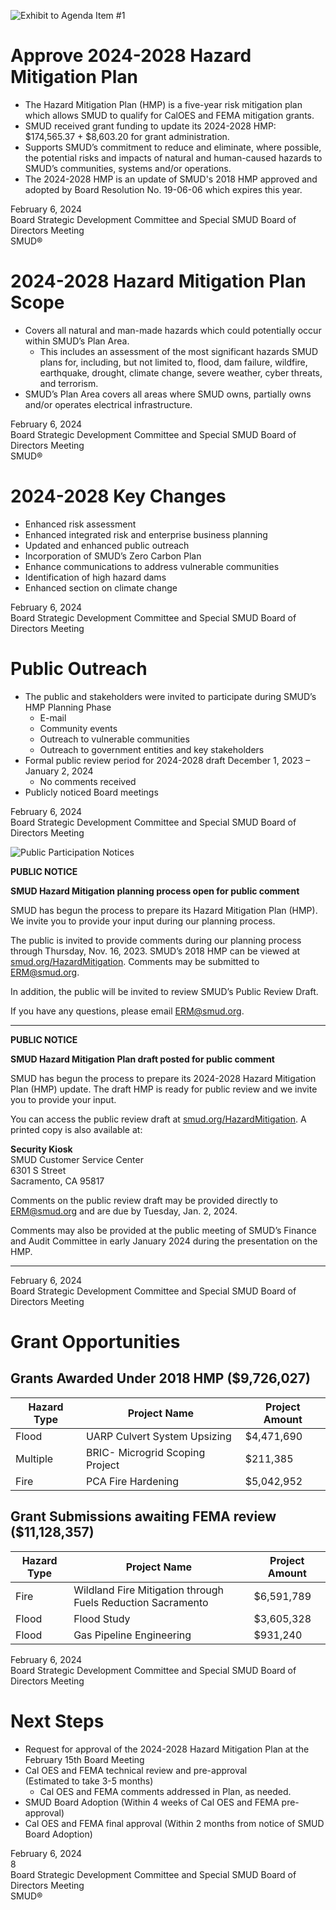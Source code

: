 <!-- Page 1 -->
![Exhibit to Agenda Item #1](https://via.placeholder.com/1365x768.png?text=Exhibit+to+Agenda+Item+%231+Present+SMUD%E2%80%99s+proposed+2024-2028+Hazard+Mitigation+Plan.+Board+Strategic+Development+Committee+and+Special+SMUD+Board+of+Directors+Meeting+Tuesday%2C+February+6%2C+2024%2C+scheduled+to+begin+at+6%3A00+p.m.+SMUD+Headquarters+Building%2C+Auditorium+Powering+forward.+Together.)
<!-- Page 2 -->
# Approve 2024-2028 Hazard Mitigation Plan

- The Hazard Mitigation Plan (HMP) is a five-year risk mitigation plan which allows SMUD to qualify for CalOES and FEMA mitigation grants.
- SMUD received grant funding to update its 2024-2028 HMP: $174,565.37 + $8,603.20 for grant administration.
- Supports SMUD’s commitment to reduce and eliminate, where possible, the potential risks and impacts of natural and human-caused hazards to SMUD’s communities, systems and/or operations.
- The 2024-2028 HMP is an update of SMUD's 2018 HMP approved and adopted by Board Resolution No. 19-06-06 which expires this year.

February 6, 2024  
Board Strategic Development Committee and Special SMUD Board of Directors Meeting  
SMUD®
<!-- Page 3 -->
# 2024-2028 Hazard Mitigation Plan Scope

- Covers all natural and man-made hazards which could potentially occur within SMUD’s Plan Area.
  - This includes an assessment of the most significant hazards SMUD plans for, including, but not limited to, flood, dam failure, wildfire, earthquake, drought, climate change, severe weather, cyber threats, and terrorism.
- SMUD’s Plan Area covers all areas where SMUD owns, partially owns and/or operates electrical infrastructure.

February 6, 2024  
Board Strategic Development Committee and Special SMUD Board of Directors Meeting  
SMUD®
<!-- Page 4 -->
# 2024-2028 Key Changes

- Enhanced risk assessment
- Enhanced integrated risk and enterprise business planning
- Updated and enhanced public outreach
- Incorporation of SMUD’s Zero Carbon Plan
- Enhance communications to address vulnerable communities
- Identification of high hazard dams
- Enhanced section on climate change

February 6, 2024  
Board Strategic Development Committee and Special SMUD Board of Directors Meeting
<!-- Page 5 -->
# Public Outreach
- The public and stakeholders were invited to participate during SMUD’s HMP Planning Phase
  - E-mail
  - Community events
  - Outreach to vulnerable communities
  - Outreach to government entities and key stakeholders
- Formal public review period for 2024-2028 draft December 1, 2023 – January 2, 2024
  - No comments received
- Publicly noticed Board meetings

February 6, 2024  
Board Strategic Development Committee and Special SMUD Board of Directors Meeting
<!-- Page 6 -->
![Public Participation Notices](https://via.placeholder.com/1365x768.png?text=Public+Participation+Notices)

**PUBLIC NOTICE**

**SMUD Hazard Mitigation planning process open for public comment**

SMUD has begun the process to prepare its Hazard Mitigation Plan (HMP). We invite you to provide your input during our planning process.

The public is invited to provide comments during our planning process through Thursday, Nov. 16, 2023. SMUD’s 2018 HMP can be viewed at [smud.org/HazardMitigation](http://smud.org/HazardMitigation). Comments may be submitted to ERM@smud.org.

In addition, the public will be invited to review SMUD’s Public Review Draft.

If you have any questions, please email ERM@smud.org.

---

**PUBLIC NOTICE**

**SMUD Hazard Mitigation Plan draft posted for public comment**

SMUD has begun the process to prepare its 2024-2028 Hazard Mitigation Plan (HMP) update. The draft HMP is ready for public review and we invite you to provide your input.

You can access the public review draft at [smud.org/HazardMitigation](http://smud.org/HazardMitigation). A printed copy is also available at:

**Security Kiosk**  
SMUD Customer Service Center  
6301 S Street  
Sacramento, CA 95817

Comments on the public review draft may be provided directly to ERM@smud.org and are due by Tuesday, Jan. 2, 2024.

Comments may also be provided at the public meeting of SMUD’s Finance and Audit Committee in early January 2024 during the presentation on the HMP.

---

February 6, 2024  
Board Strategic Development Committee and Special SMUD Board of Directors Meeting
<!-- Page 7 -->
# Grant Opportunities

## Grants Awarded Under 2018 HMP ($9,726,027)

| Hazard Type | Project Name                              | Project Amount |
|-------------|-------------------------------------------|----------------|
| Flood       | UARP Culvert System Upsizing              | $4,471,690     |
| Multiple    | BRIC- Microgrid Scoping Project           | $211,385       |
| Fire        | PCA Fire Hardening                        | $5,042,952     |

## Grant Submissions awaiting FEMA review ($11,128,357)

| Hazard Type | Project Name                                             | Project Amount |
|-------------|---------------------------------------------------------|----------------|
| Fire        | Wildland Fire Mitigation through Fuels Reduction Sacramento | $6,591,789     |
| Flood       | Flood Study                                             | $3,605,328     |
| Flood       | Gas Pipeline Engineering                                | $931,240       |

February 6, 2024  
Board Strategic Development Committee and Special SMUD Board of Directors Meeting
<!-- Page 8 -->
# Next Steps
- Request for approval of the 2024-2028 Hazard Mitigation Plan at the February 15th Board Meeting
- Cal OES and FEMA technical review and pre-approval  
  (Estimated to take 3-5 months)  
  - Cal OES and FEMA comments addressed in Plan, as needed.
- SMUD Board Adoption (Within 4 weeks of Cal OES and FEMA pre-approval)
- Cal OES and FEMA final approval (Within 2 months from notice of SMUD Board Adoption)

February 6, 2024  
8  
Board Strategic Development Committee and Special SMUD Board of Directors Meeting  
SMUD®
